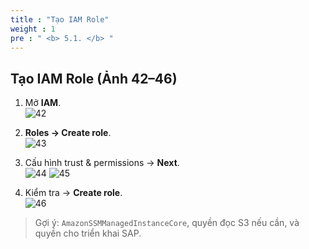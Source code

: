 ```yaml
---
title : "Tạo IAM Role"
weight : 1
pre : " <b> 5.1. </b> "
---
```


## Tạo IAM Role (Ảnh 42–46)

1) Mở **IAM**.  
![42](/images/erp/42.png)

2) **Roles → Create role**.  
![43](/images/erp/43.png)

3) Cấu hình trust & permissions → **Next**.  
![44](/images/erp/44.png)
![45](/images/erp/45.png)

4) Kiểm tra → **Create role**.  
![46](/images/erp/46.png)

> Gợi ý: `AmazonSSMManagedInstanceCore`, quyền đọc S3 nếu cần, và quyền cho triển khai SAP.
